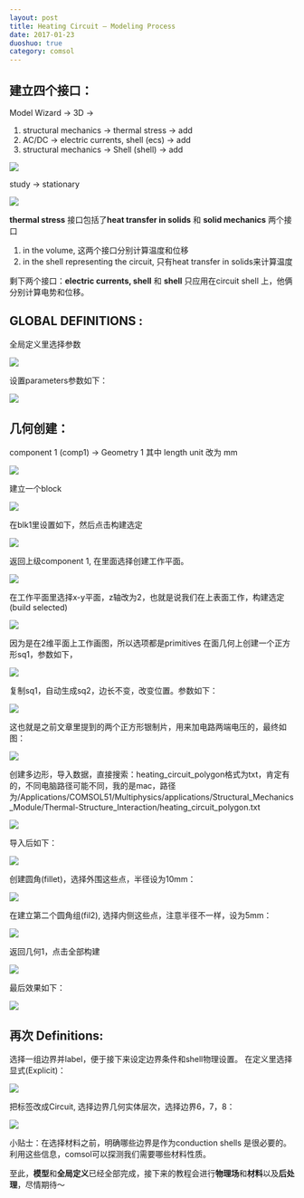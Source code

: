 ```yaml
---
layout: post
title: Heating Circuit — Modeling Process
date: 2017-01-23
duoshuo: true
category: comsol
---
```


## 建立四个接口：
Model Wizard -\> 3D -\> 
1. structural mechanics -\> thermal stress -\> add
2. AC/DC -\> electric currents, shell (ecs) -\> add
3. structural mechanics -\> Shell (shell) -\> add

![][image-1]

study -\> stationary 

![][image-2]

**thermal stress** 接口包括了**heat transfer in solids** 和 **solid mechanics** 两个接口
1. in the volume, 这两个接口分别计算温度和位移
2. in the shell representing the circuit, 只有heat transfer in solids来计算温度

剩下两个接口：**electric currents, shell** 和 **shell** 只应用在circuit shell 上，他俩分别计算电势和位移。

## GLOBAL DEFINITIONS :
全局定义里选择参数

![][image-3]

设置parameters参数如下：

![][image-4]

## 几何创建：
component 1 (comp1) -\> Geometry 1
其中 length unit 改为 mm

![][image-5]

建立一个block

![][image-6]

在blk1里设置如下，然后点击构建选定

![][image-7]

返回上级component 1, 在里面选择创建工作平面。

![][image-8]

在工作平面里选择x-y平面，z轴改为2，也就是说我们在上表面工作，构建选定(build selected)

![][image-9]

因为是在2维平面上工作画图，所以选项都是primitives
在面几何上创建一个正方形sq1，参数如下，

![][image-10]

复制sq1，自动生成sq2，边长不变，改变位置。参数如下：

![][image-11]

这也就是之前文章里提到的两个正方形银制片，用来加电路两端电压的，最终如图：

![][image-12]

创建多边形，导入数据，直接搜索：heating\_circuit\_polygon格式为txt，肯定有的，不同电脑路径可能不同，我的是mac，路径为/Applications/COMSOL51/Multiphysics/applications/Structural\_Mechanics\_Module/Thermal-Structure\_Interaction/heating\_circuit\_polygon.txt

![][image-13]

导入后如下：

![][image-14]

创建圆角(fillet)，选择外围这些点，半径设为10mm：

![][image-15]

在建立第二个圆角组(fil2), 选择内侧这些点，注意半径不一样，设为5mm：

![][image-16]

返回几何1，点击全部构建

![][image-17]

最后效果如下：

![][image-18]

## 再次 Definitions:
选择一组边界并label，便于接下来设定边界条件和shell物理设置。
在定义里选择显式(Explicit)：

![][image-19]

把标签改成Circuit, 选择边界几何实体层次，选择边界6，7，8：

![][image-20]

小贴士：在选择材料之前，明确哪些边界是作为conduction shells 是很必要的。利用这些信息，comsol可以探测我们需要哪些材料性质。

至此，**模型**和**全局定义**已经全部完成，接下来的教程会进行**物理场**和**材料**以及**后处理**，尽情期待～

[image-1]:	https://cdn-images-1.medium.com/max/800/1*Md9r-oo-mqnTCNPGkSSsOQ.png
[image-2]:	https://cdn-images-1.medium.com/max/800/1*ipatMFSmv0TYPm5BqlRX-Q.png
[image-3]:	https://cdn-images-1.medium.com/max/800/1*vxyvrYeINaw1PuGc8kOIjA.png
[image-4]:	https://cdn-images-1.medium.com/max/800/1*gfGLC8w2rGc3k6MndcMNmQ.png
[image-5]:	https://cdn-images-1.medium.com/max/800/1*MhFwfx-LvL1frKO494IVSg.png
[image-6]:	https://cdn-images-1.medium.com/max/800/1*HDdJj610duStR98RGSuakw.png
[image-7]:	https://cdn-images-1.medium.com/max/800/1*og36XD-z9trvoogb51W6RQ.png
[image-8]:	https://cdn-images-1.medium.com/max/800/1*08zhj8TQ2DuRgaNnGsxp0w.png
[image-9]:	https://cdn-images-1.medium.com/max/800/1*NTgXLGcB3t4q01TRqQ091Q.png
[image-10]:	https://cdn-images-1.medium.com/max/800/1*4jBs2b6leHNI-6TcHSvzxA.png
[image-11]:	https://cdn-images-1.medium.com/max/800/1*oQ0SrAku1bfIGlLi4MQkoQ.png
[image-12]:	https://cdn-images-1.medium.com/max/800/1*Nhm_A78f-q3aHBi1HGp78A.png
[image-13]:	https://cdn-images-1.medium.com/max/800/1*IR-NlLxewChRpExOkNRdEw.png
[image-14]:	https://cdn-images-1.medium.com/max/800/1*wSeo1VAsP5hO9kar81HYHw.png
[image-15]:	https://cdn-images-1.medium.com/max/800/1*KXNnQtQY-chKePTjlZV1sw.png
[image-16]:	https://cdn-images-1.medium.com/max/800/1*czOqrb3KtVFMe4O3RUVlzw.png
[image-17]:	https://cdn-images-1.medium.com/max/800/1*YElOyWPld8ofWD6_JlvqkA.png
[image-18]:	https://cdn-images-1.medium.com/max/800/1*qCTexbXDYIZDrBqZ4E2eeA.png
[image-19]:	https://cdn-images-1.medium.com/max/800/1*JGD2QPdpI-SmPQzCMsKjqA.png
[image-20]:	https://cdn-images-1.medium.com/max/800/1*0ZO-E2smVWSIkSOuMEW9uw.png